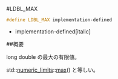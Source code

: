#LDBL_MAX

```cpp
#define LDBL_MAX implementation-defined
```
* implementation-defined[italic]

##概要


long double の最大の有限値。

std::[numeric_limits](/reference/limits/numeric_limits.md)<long double>::[max](/reference/limits/numeric_limits/max.md)() と等しい。
